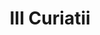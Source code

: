 ---
title: III Curiatii

mediaPath: /videos/c_02_cl-1080p.mp4
mediaPosition:  [295976.2124383994,4633832.429925773,132.39068275360825]
mediaRotation:  [0.502784015144051,-0.5055979127976997,-0.4971531320061001,0.4943862336541762]
mediaScale: 1
cameraFOV: 32

# Pair of camera points and targets: [final point], ... , [entrance point]
cameraPath: [
    [[295972.6130050703,4633832.450014424,132.33005144337795],[296000.5515015024,4633832.294088024,132.800666534611]]
]


animationEntry: 2000
---